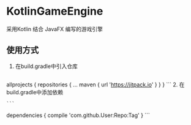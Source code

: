 # KotlinGameEngine

采用Kotlin 结合 JavaFX 编写的游戏引擎


## 使用方式
1. 在build.gradle中引入仓库
    
    ```
allprojects {
	repositories {
		...
		maven { url 'https://jitpack.io' }
	}
}
    ```
2. 在build.gradle中添加依赖
    
    ```
dependencies {
	compile 'com.github.User:Repo:Tag'
}
    ```